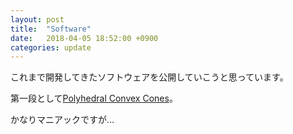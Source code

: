 ```yaml
---
layout: post
title:  "Software"
date:   2018-04-05 18:52:00 +0900
categories: update
---
```

これまで開発してきたソフトウェアを公開していこうと思っています。

第一段として[Polyhedral Convex Cones](https://github.com/j-taka/PolyhedralConvexCones)。

かなりマニアックですが…


